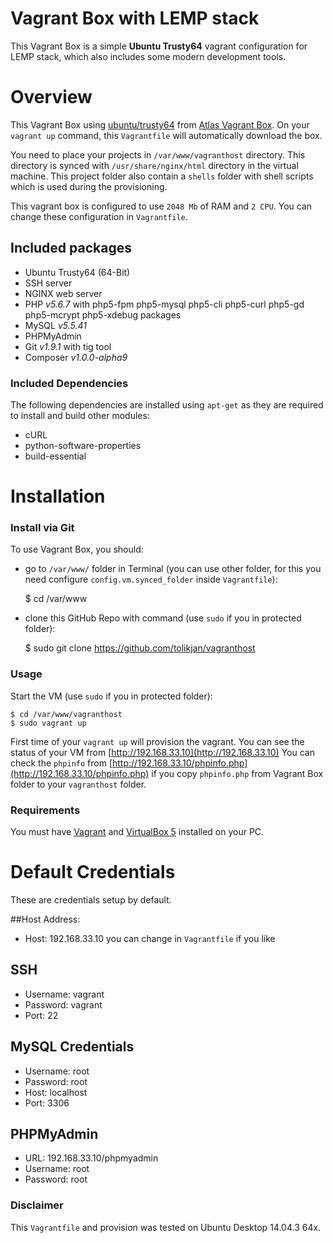 # Vagrant Box with LEMP stack

This Vagrant Box is a simple __Ubuntu Trusty64__ vagrant configuration for LEMP stack, which also includes some modern development tools.


# Overview
This Vagrant Box using [ubuntu/trusty64](https://atlas.hashicorp.com/ubuntu/boxes/trusty64) from [Atlas Vagrant Box](https://atlas.hashicorp.com/boxes/search?utm_source=vagrantcloud.com&vagrantcloud=1).
  On your `vagrant up` command, this `Vagrantfile` will automatically download the box.
  
  You need to place your projects in `/var/www/vagranthost` directory. This directory is synced with `/usr/share/nginx/html` directory in the virtual machine. 
  This project folder also contain a `shells` folder with shell scripts which is used during the provisioning. 

This vagrant box is configured to use `2048 Mb` of RAM and `2 CPU`. You can change these configuration in `Vagrantfile`.
 
## Included packages

- Ubuntu Trusty64 (64-Bit)
- SSH server
- NGINX web server
- PHP _v5.6.7_ with php5-fpm php5-mysql php5-cli php5-curl php5-gd php5-mcrypt php5-xdebug packages
- MySQL _v5.5.41_
- PHPMyAdmin
- Git _v1.9.1_ with tig tool
- Composer _v1.0.0-alpha9_

### Included Dependencies
The following dependencies are installed using `apt-get` as they are required to install and build other modules:

- cURL
- python-software-properties
- build-essential

 
# Installation

### Install via Git
To use Vagrant Box, you should:
- go to `/var/www/` folder in Terminal (you can use other folder, for this you need configure `config.vm.synced_folder` inside `Vagrantfile`):

    $ cd /var/www
    
- clone this GitHub Repo with command (use `sudo` if you in protected folder):

    $ sudo git clone https://github.com/tolikjan/vagranthost

### Usage
Start the VM (use `sudo` if you in protected folder):

    $ cd /var/www/vagranthost
    $ sudo vagrant up

First time of your `vagrant up` will provision the vagrant. You can see the status of your VM from [http://192.168.33.10](http://192.168.33.10)
You can check the `phpinfo` from  [http://192.168.33.10/phpinfo.php](http://192.168.33.10/phpinfo.php) if you copy `phpinfo.php` from Vagrant Box folder to your `vagranthost` folder.

### Requirements
You must have [Vagrant](http://vagrantup.com) and [VirtualBox 5](https://www.virtualbox.org) installed on your PC.


# Default Credentials
These are credentials setup by default.

##Host Address:
- Host: 192.168.33.10
you can change in `Vagrantfile` if you like
 
## SSH
- Username: vagrant
- Password: vagrant
- Port: 22

## MySQL Credentials
- Username: root
- Password: root
- Host: localhost
- Port: 3306

## PHPMyAdmin
- URL: 192.168.33.10/phpmyadmin
- Username: root
- Password: root
 
### Disclaimer
This `Vagrantfile` and provision was tested on Ubuntu Desktop 14.04.3 64x.
